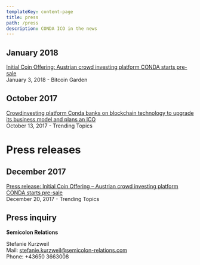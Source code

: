 ```yaml
---
templateKey: content-page
title: press
path: /press
description: CONDA ICO in the news
---
```

## January 2018

[Initial Coin Offering: Austrian crowd investing platform CONDA starts pre-sale](https://bitcoingarden.org/initial-coin-offering-austrian-crowd-investing-platform-conda-starts-pre-sale/)\
January 3, 2018 - Bitcoin Garden



## October 2017

[Crowdinvesting platform Conda banks on blockchain technology to upgrade its business model and plans an ICO](https://www.trendingtopics.at/austrian-crowdinvesting-platform-conda-conda-banks-on-blockchain-technology-to-upgrade-its-business-model-and-plans-an-ico/)\
October 13, 2017 - Trending Topics



# Press releases

## December 2017

[Press release: Initial Coin Offering – Austrian crowd investing platform CONDA starts pre-sale](https://ico.conda.online/press-release-initial-coin-offering-austrian-crowd-investing-platform-conda-starts-pre-sale/)\
December 20, 2017 - Trending Topics

## Press inquiry

**Semicolon Relations**

Stefanie Kurzweil\
Mail: stefanie.kurzweil@semicolon-relations.com\
Phone: +43650 3663008
